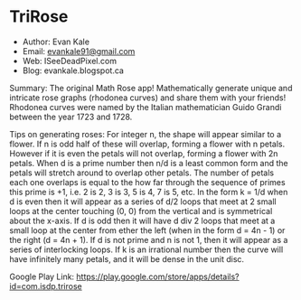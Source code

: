TriRose
=========
- Author: Evan Kale
- Email: evankale91@gmail.com
- Web: ISeeDeadPixel.com
- Blog: evankale.blogspot.ca

Summary:
The original Math Rose app!
Mathematically generate unique and intricate rose graphs (rhodonea curves) and share them with your friends!
Rhodonea curves were named by the Italian mathematician Guido Grandi between the year 1723 and 1728.

Tips on generating roses:
For integer n, the shape will appear similar to a flower. If n is odd half of these will overlap, forming a flower with n petals. However if it is even the petals will not overlap, forming a flower with 2n petals.
When d is a prime number then n/d is a least common form and the petals will stretch around to overlap other petals. The number of petals each one overlaps is equal to the how far through the sequence of primes this prime is +1, i.e. 2 is 2, 3 is 3, 5 is 4, 7 is 5, etc.
In the form k = 1/d when d is even then it will appear as a series of d/2 loops that meet at 2 small loops at the center touching (0, 0) from the vertical and is symmetrical about the x-axis. If d is odd then it will have d div 2 loops that meet at a small loop at the center from ether the left (when in the form d = 4n - 1) or the right (d = 4n + 1).
If d is not prime and n is not 1, then it will appear as a series of interlocking loops.
If k is an irrational number then the curve will have infinitely many petals, and it will be dense in the unit disc.
  
Google Play Link:
https://play.google.com/store/apps/details?id=com.isdp.trirose
